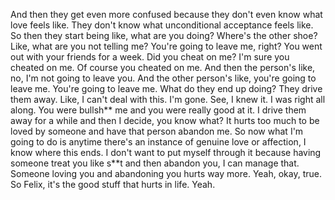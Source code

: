  And then they get even more confused because they don't even know what love feels like. They don't know what unconditional acceptance feels like. So then they start being like, what are you doing? Where's the other shoe? Like, what are you not telling me? You're going to leave me, right? You went out with your friends for a week. Did you cheat on me? I'm sure you cheated on me. Of course you cheated on me. And then the person's like, no, I'm not going to leave you. And the other person's like, you're going to leave me. You're going to leave me. What do they end up doing? They drive them away. Like, I can't deal with this. I'm gone. See, I knew it. I was right all along. You were bullsh** me and you were really good at it. I drive them away for a while and then I decide, you know what? It hurts too much to be loved by someone and have that person abandon me. So now what I'm going to do is anytime there's an instance of genuine love or affection, I know where this ends. I don't want to put myself through it because having someone treat you like s**t and then abandon you, I can manage that. Someone loving you and abandoning you hurts way more. Yeah, okay, true. So Felix, it's the good stuff that hurts in life. Yeah.